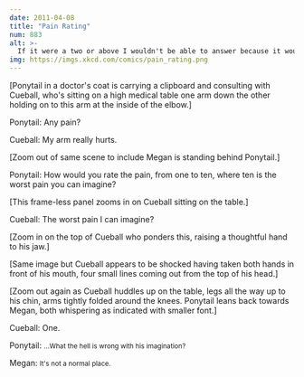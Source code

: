 ```yaml
---
date: 2011-04-08
title: "Pain Rating"
num: 883
alt: >-
  If it were a two or above I wouldn't be able to answer because it would mean a pause in the screaming.
img: https://imgs.xkcd.com/comics/pain_rating.png
---
```

[Ponytail in a doctor's coat is carrying a clipboard and consulting with Cueball, who's sitting on a high medical table one arm down the other holding on to this arm at the inside of the elbow.]

Ponytail: Any pain?

Cueball: My arm really hurts.

[Zoom out of same scene to include Megan is standing behind Ponytail.]

Ponytail: How would you rate the pain, from one to ten, where ten is the worst pain you can imagine?

[This frame-less panel zooms in on Cueball sitting on the table.]

Cueball: The worst pain I can imagine?

[Zoom in on the top of Cueball who ponders this, raising a thoughtful hand to his jaw.]

[Same image but Cueball appears to be shocked having taken both hands in front of his mouth, four small lines coming out from the top of his head.]

[Zoom out again as Cueball huddles up on the table, legs all the way up to his chin, arms tightly folded around the knees. Ponytail leans back towards Megan, both whispering as indicated with smaller font.]

Cueball: One.

Ponytail: <small>...What the hell is wrong with his imagination?</small>

Megan: <small>It's not a normal place.</small>